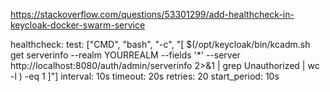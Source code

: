 
https://stackoverflow.com/questions/53301299/add-healthcheck-in-keycloak-docker-swarm-service

healthcheck:
  test: ["CMD", "bash", "-c", "[ $(/opt/keycloak/bin/kcadm.sh get serverinfo --realm YOURREALM --fields '*' --server http://localhost:8080/auth/admin/serverinfo 2>&1 | grep Unauthorized | wc -l ) -eq 1 ]"]
  interval: 10s
  timeout: 20s
  retries: 20
  start_period: 10s
